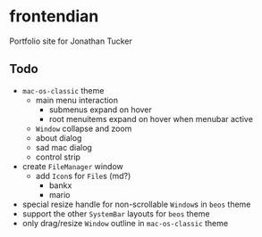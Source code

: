 # frontendian

Portfolio site for Jonathan Tucker

## Todo

- `mac-os-classic` theme
  - main menu interaction
    - submenus expand on hover
    - root menuitems expand on hover when menubar active
  - `Window` collapse and zoom
  - about dialog
  - sad mac dialog
  - control strip
- create `FileManager` window
  - add `Icon`s for `File`s (md?)
    - bankx
    - mario
- special resize handle for non-scrollable `Window`s in `beos` theme
- support the other `SystemBar` layouts for `beos` theme
- only drag/resize `Window` outline in `mac-os-classic` theme
